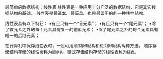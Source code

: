 最简单的数据结构：线性表
线性表是一种应用十分广泛的数据结构，它是其它数据结构的基础。
线性表是最基本、最简单、也是最常用的的一种线性结构。

线性表具有以下特征：
▪有且只有一个“首元素”；
▪有且只有一个“尾元素”；
▪除了首元素之外的每个元素具有唯一的前驱元素；
▪除了尾元素之外的每个元素具有唯一的后继元素；

在计算机中保存线性表时，一般可用`顺序存储结构`和`链式存储结构`两种方法。
顺序存储结构存储的线性表称为`顺序表`，链式存储结构存储的线性表称为`链表`。
